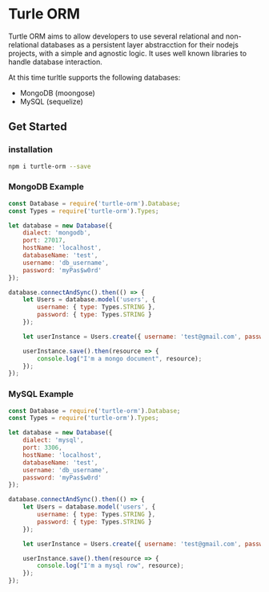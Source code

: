 # Turle ORM

Turtle ORM aims to allow developers to use several relational and non-relational databases as a persistent layer abstracction for their nodejs projects, with a simple and agnostic logic. It uses well known libraries to handle database interaction.

At this time turltle supports the following databases:

* MongoDB (moongose)
* MySQL (sequelize)

## Get Started

### installation

```bash
npm i turtle-orm --save
```

### MongoDB Example

```javascript
const Database = require('turtle-orm').Database;
const Types = require('turtle-orm').Types;

let database = new Database({
    dialect: 'mongodb',
    port: 27017,
    hostName: 'localhost',
    databaseName: 'test',
    username: 'db_username',
    password: 'myPas$w0rd'
});

database.connectAndSync().then(() => {
    let Users = database.model('users', {
        username: { type: Types.STRING },
        password: { type: Types.STRING }
    });

    let userInstance = Users.create({ username: 'test@gmail.com', password: 'pass' });

    userInstance.save().then(resource => {
        console.log("I'm a mongo document", resource);
    });
});
```

### MySQL Example

```javascript
const Database = require('turtle-orm').Database;
const Types = require('turtle-orm').Types;

let database = new Database({
    dialect: 'mysql',
    port: 3306,
    hostName: 'localhost',
    databaseName: 'test',
    username: 'db_username',
    password: 'myPas$w0rd'
});

database.connectAndSync().then(() => {
    let Users = database.model('users', {
        username: { type: Types.STRING },
        password: { type: Types.STRING }
    });

    let userInstance = Users.create({ username: 'test@gmail.com', password: 'pass' });

    userInstance.save().then(resource => {
        console.log("I'm a mysql row", resource);
    });
});
```
